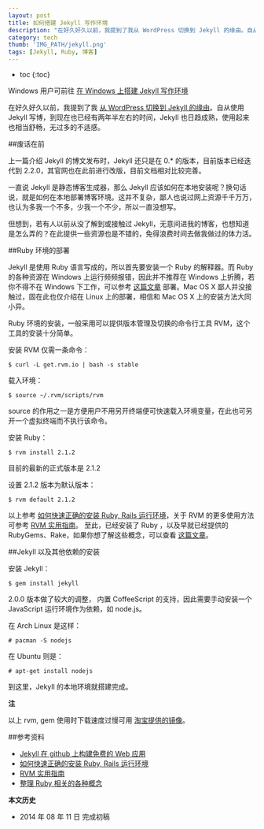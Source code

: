 ```yaml
---
layout: post
title: 如何搭建 Jekyll 写作环境
description: "在好久好久以前，我提到了我从 WordPress 切换到 Jekyll 的缘由。自从使用 Jekyll 写博，到现在也已经有两年半左右的时间，Jekyll 也日趋成熟，使用起来也相当舒畅，无过多的不适感。"
category: tech
thumb: 'IMG_PATH/jekyll.png'
tags: [Jekyll, Ruby, 博客]
---
```


* toc
{:toc}

Windows 用户可前往 [在 Windows 上搭建 Jekyll 写作环境](run-jekyll-on-windows.html)

在好久好久以前，我提到了我 [从 WordPress 切换到 Jekyll 的缘由](http://blog.fooleap.org/replace-wordpress-with-jekyll.html)。自从使用 Jekyll 写博，到现在也已经有两年半左右的时间，Jekyll 也日趋成熟，使用起来也相当舒畅，无过多的不适感。

##废话在前

上一篇介绍 Jekyll 的博文发布时，Jekyll 还只是在 0.*  的版本，目前版本已经迭代到  2.2.0，其官网也在此前进行改版，目前文档相对比较完善。

一直说 Jekyll 是静态博客生成器，那么 Jekyll 应该如何在本地安装呢？换句话说，就是如何在本地部署博客环境。这并不复杂，鄙人也说过网上资源千千万万，也认为多我一个不多，少我一个不少，所以一直没想写。

但想到，若有人以前从没了解到或接触过 Jekyll，无意间进我的博客，也想知道是怎么弄的？在此提供一些资源也是不错的，免得浪费时间去做我做过的体力活。

##Ruby 环境的部署

Jekyll 是使用 Ruby 语言写成的，所以首先要安装一个 Ruby 的解释器。而 Ruby 的各种资源在 Windows 上运行频频报错，因此并不推荐在 Windows 上折腾，若你不得不在 Windows 下工作，可以参考 [这篇文章](http://blog.fens.me/jekyll-bootstarp-github) 部署。Mac OS  X 鄙人并没接触过，固在此也仅介绍在 Linux 上的部署，相信和 Mac OS X 上的安装方法大同小异。

Ruby 环境的安装，一般采用可以提供版本管理及切换的命令行工具  RVM，这个工具的安装十分简单。

安装 RVM 仅需一条命令：

    $ curl -L get.rvm.io | bash -s stable

载入环境：

    $ source ~/.rvm/scripts/rvm

source 的作用之一是方便用户不用另开终端便可快速载入环境变量，在此也可另开一个虚拟终端而不执行该命令。

安装 Ruby：

    $ rvm install 2.1.2

目前的最新的正式版本是 2.1.2

设置 2.1.2 版本为默认版本：

    $ rvm default 2.1.2

以上参考 [如何快速正确的安装 Ruby, Rails 运行环境](https://ruby-china.org/wiki/install_ruby_guide)，关于 RVM 的更多使用方法可参考 [RVM 实用指南](https://ruby-china.org/wiki/rvm-guide)。
至此，已经安装了 Ruby ，以及早就已经提供的 RubyGems、Rake，如果你想了解这些概念，可以查看 [这篇文章](http://henter.me/post/ruby-rvm-gem-rake-bundle-rails.html)。

##Jekyll 以及其他依赖的安装

安装 Jekyll：

    $ gem install jekyll

2.0.0 版本做了较大的调整， 内置 CoffeeScript 的支持，因此需要手动安装一个 JavaScript 运行环境作为依赖，如 node.js。

 在 Arch Linux 是这样：

    # pacman -S nodejs

在 Ubuntu 则是：

    # apt-get install nodejs

到这里，Jekyll 的本地环境就搭建完成。

**注**

 以上  rvm, gem 使用时下载速度过慢可用 [淘宝提供的镜像](http://ruby.taobao.org/)。

##参考资料

* [Jekyll 在 github 上构建免费的 Web 应用](http://blog.fens.me/jekyll-bootstarp-github/)
* [如何快速正确的安装 Ruby, Rails 运行环境](https://ruby-china.org/wiki/install_ruby_guide)
* [RVM 实用指南](https://ruby-china.org/wiki/rvm-guide)
* [整理 Ruby 相关的各种概念](http://henter.me/post/ruby-rvm-gem-rake-bundle-rails.html)

**本文历史**

* 2014 年 08 年 11 日 完成初稿
